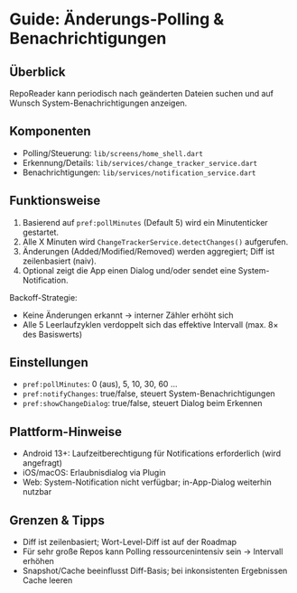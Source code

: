 # Guide: Änderungs-Polling & Benachrichtigungen

## Überblick
RepoReader kann periodisch nach geänderten Dateien suchen und auf Wunsch System-Benachrichtigungen anzeigen.

## Komponenten
- Polling/Steuerung: `lib/screens/home_shell.dart`
- Erkennung/Details: `lib/services/change_tracker_service.dart`
- Benachrichtigungen: `lib/services/notification_service.dart`

## Funktionsweise
1. Basierend auf `pref:pollMinutes` (Default 5) wird ein Minutenticker gestartet.
2. Alle X Minuten wird `ChangeTrackerService.detectChanges()` aufgerufen.
3. Änderungen (Added/Modified/Removed) werden aggregiert; Diff ist zeilenbasiert (naiv).
4. Optional zeigt die App einen Dialog und/oder sendet eine System-Notification.

Backoff-Strategie:
- Keine Änderungen erkannt → interner Zähler erhöht sich
- Alle 5 Leerlaufzyklen verdoppelt sich das effektive Intervall (max. 8× des Basiswerts)

## Einstellungen
- `pref:pollMinutes`: 0 (aus), 5, 10, 30, 60 …
- `pref:notifyChanges`: true/false, steuert System-Benachrichtigungen
- `pref:showChangeDialog`: true/false, steuert Dialog beim Erkennen

## Plattform-Hinweise
- Android 13+: Laufzeitberechtigung für Notifications erforderlich (wird angefragt)
- iOS/macOS: Erlaubnisdialog via Plugin
- Web: System-Notification nicht verfügbar; in-App-Dialog weiterhin nutzbar

## Grenzen & Tipps
- Diff ist zeilenbasiert; Wort-Level-Diff ist auf der Roadmap
- Für sehr große Repos kann Polling ressourcenintensiv sein → Intervall erhöhen
- Snapshot/Cache beeinflusst Diff-Basis; bei inkonsistenten Ergebnissen Cache leeren

